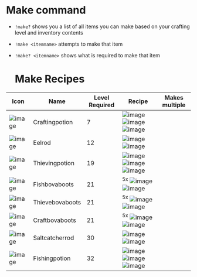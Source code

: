 # Make command #

- `!make?` shows you a list of all items you can make based on your crafting level and inventory contents
- `!make <itemname>` attempts to make that item
- `!make? <itemname>` shows what is required to make that item

  # Make Recipes #

  
| Icon | Name | Level Required | Recipe | Makes multiple |
| ------ | ------ | ----- | ------- | ---- |
| ![image](https://fishbot.app/items/craftingpotion.png) | Craftingpotion | 7 | ![image](https://fishbot.app/items/vial.png) ![image](https://fishbot.app/items/mulch.png)  ![image](https://fishbot.app/items/fisheye.png)  | |
| ![image](https://fishbot.app/items/eelrod.png) | Eelrod | 12 | ![image](https://fishbot.app/items/yewrod.png) ![image](https://fishbot.app/items/lockpick.png)  | |
| ![image](https://fishbot.app/items/thievingpotion.png) | Thievingpotion | 19 | ![image](https://fishbot.app/items/vial.png)  ![image](https://fishbot.app/items/mulch.png)  ![image](https://fishbot.app/items/rustycoin.png)  | |
| ![image](https://fishbot.app/items/fishbovaboots.png) | Fishbovaboots | 21 | <sup>5x</sup> ![image](https://fishbot.app/items/bova.png)  ![image](https://fishbot.app/items/fishberry.png)  | |
| ![image](https://fishbot.app/items/thievebovaboots.png) | Thievebovaboots | 21 |<sup>5x</sup> ![image](https://fishbot.app/items/bova.png)  ![image](https://fishbot.app/items/thieveberry.png)  | |
| ![image](https://fishbot.app/items/craftbovaboots.png) | Craftbovaboots | 21 | <sup>5x</sup> ![image](https://fishbot.app/items/bova.png)  ![image](https://fishbot.app/items/craftberry.png)  | |
| ![image](https://fishbot.app/items/saltcatcherrod.png) | Saltcatcherrod | 30 | ![image](https://fishbot.app/items/maplerod.png)  ![image](https://fishbot.app/items/glasstrinket.png)   | |
| ![image](https://fishbot.app/items/fishingpotion.png) | Fishingpotion | 32 | ![image](https://fishbot.app/items/vial.png)  ![image](https://fishbot.app/items/mulch.png)   ![image](https://fishbot.app/items/lobsterclaw.png)  | |

